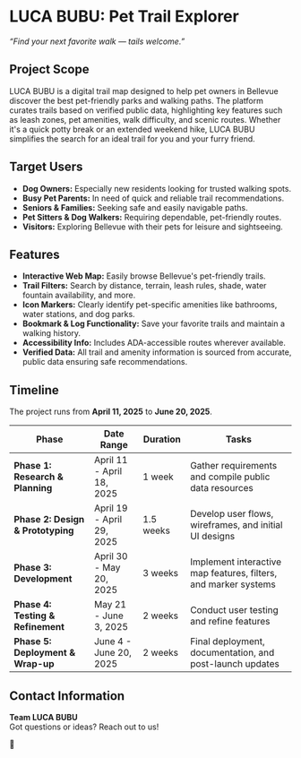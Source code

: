 # LUCA BUBU: Pet Trail Explorer

*“Find your next favorite walk — tails welcome.”*

## Project Scope
LUCA BUBU is a digital trail map designed to help pet owners in Bellevue discover the best pet-friendly parks and walking paths. The platform curates trails based on verified public data, highlighting key features such as leash zones, pet amenities, walk difficulty, and scenic routes. Whether it's a quick potty break or an extended weekend hike, LUCA BUBU simplifies the search for an ideal trail for you and your furry friend.

## Target Users
- **Dog Owners:** Especially new residents looking for trusted walking spots.
- **Busy Pet Parents:** In need of quick and reliable trail recommendations.
- **Seniors & Families:** Seeking safe and easily navigable paths.
- **Pet Sitters & Dog Walkers:** Requiring dependable, pet-friendly routes.
- **Visitors:** Exploring Bellevue with their pets for leisure and sightseeing.

## Features
- **Interactive Web Map:** Easily browse Bellevue's pet-friendly trails.
- **Trail Filters:** Search by distance, terrain, leash rules, shade, water fountain availability, and more.
- **Icon Markers:** Clearly identify pet-specific amenities like bathrooms, water stations, and dog parks.
- **Bookmark & Log Functionality:** Save your favorite trails and maintain a walking history.
- **Accessibility Info:** Includes ADA-accessible routes wherever available.
- **Verified Data:** All trail and amenity information is sourced from accurate, public data ensuring safe recommendations.

## Timeline
The project runs from **April 11, 2025** to **June 20, 2025**.

| Phase                            | Date Range                 | Duration   | Tasks                                                             |
| -------------------------------- | -------------------------- | ---------- | ----------------------------------------------------------------- |
| **Phase 1: Research & Planning** | April 11 - April 18, 2025  | 1 week     | Gather requirements and compile public data resources             |
| **Phase 2: Design & Prototyping**| April 19 - April 29, 2025  | 1.5 weeks  | Develop user flows, wireframes, and initial UI designs              |
| **Phase 3: Development**         | April 30 - May 20, 2025    | 3 weeks    | Implement interactive map features, filters, and marker systems     |
| **Phase 4: Testing & Refinement**| May 21 - June 3, 2025      | 2 weeks    | Conduct user testing and refine features                          |
| **Phase 5: Deployment & Wrap-up**| June 4 - June 20, 2025     | 2 weeks    | Final deployment, documentation, and post-launch updates           |

## Contact Information
**Team LUCA BUBU**  
Got questions or ideas? Reach out to us!

 🐾
